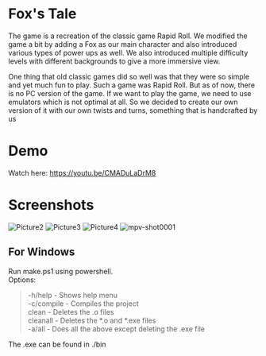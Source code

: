 # Fox's Tale
The game is a recreation of the classic game Rapid Roll. We modified the game a bit by adding a Fox as our main character and also introduced various types of power ups as well. We also introduced multiple difficulty levels with different backgrounds to give a more immersive view.

One thing that old classic games did so well was that they were so simple and yet much fun to play. Such a game was Rapid Roll. But as of now, there is no PC version of the game. If we want to play the game, we need to use emulators which is not optimal at all. So we decided to create our own version of it with our own twists and turns, something that is handcrafted by us
# Demo
Watch here: https://youtu.be/CMADuLaDrM8

# Screenshots
<img src="https://i.ibb.co/dckjMt2/Picture2.png" alt="Picture2" border="0">
<img src="https://i.ibb.co/GkjnmdT/Picture3.png" alt="Picture3" border="0">
<img src="https://i.ibb.co/d0s7SQh/Picture4.png" alt="Picture4" border="0">
<img src="https://i.ibb.co/zhVFhSR/mpv-shot0001.jpg" alt="mpv-shot0001" border="0">

## For Windows
Run make.ps1 using powershell.  
Options:   
> -h/help - Shows help menu  
> -c/compile - Compiles the project  
> clean - Deletes the .o files  
> cleanall - Deletes the *.o and *.exe files  
> -a/all - Does all the above except deleting the .exe file  

The .exe can be found in ./bin

